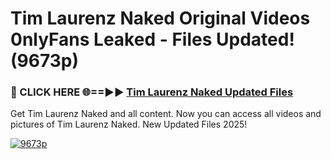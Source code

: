 # Tim Laurenz Naked Original Videos 0nlyFans Leaked - Files Updated! (9673p)

<h3>🔴 CLICK HERE 🌐==►► <a href="https://tinyurl.com/up5wt9bj" rel="nofollow">Tim Laurenz Naked Updated Files</a></h3>

Get Tim Laurenz Naked and all content. Now you can access all videos and pictures of Tim Laurenz Naked. New Updated Files 2025!

[![9673p](https://i.imgur.com/ABiUzMV.gif)](https://tinyurl.com/up5wt9bj)
